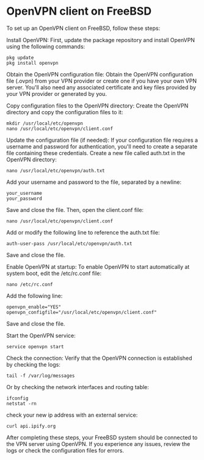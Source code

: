 # OpenVPN client on FreeBSD

To set up an OpenVPN client on FreeBSD, follow these steps:

Install OpenVPN:
First, update the package repository and install OpenVPN using the following commands:

```
pkg update
pkg install openvpn
```
Obtain the OpenVPN configuration file:
Obtain the OpenVPN configuration file (.ovpn) from your VPN provider or create one if you have your own VPN server. You'll also need any associated certificate and key files provided by your VPN provider or generated by you.

Copy configuration files to the OpenVPN directory:
Create the OpenVPN directory and copy the configuration files to it:

```
mkdir /usr/local/etc/openvpn
nano /usr/local/etc/openvpn/client.conf
```

Update the configuration file (if needed):
If your configuration file requires a username and password for authentication, you'll need to create a separate file containing these credentials. Create a new file called auth.txt in the OpenVPN directory:

```
nano /usr/local/etc/openvpn/auth.txt
```
Add your username and password to the file, separated by a newline:

```
your_username
your_password
```
Save and close the file. Then, open the client.conf file:

```
nano /usr/local/etc/openvpn/client.conf
```
Add or modify the following line to reference the auth.txt file:

```
auth-user-pass /usr/local/etc/openvpn/auth.txt
```
Save and close the file.

Enable OpenVPN at startup:
To enable OpenVPN to start automatically at system boot, edit the /etc/rc.conf file:
```
nano /etc/rc.conf
```
Add the following line:

```
openvpn_enable="YES"
openvpn_configfile="/usr/local/etc/openvpn/client.conf"
```
Save and close the file.

Start the OpenVPN service:

```
service openvpn start
```
Check the connection:
Verify that the OpenVPN connection is established by checking the logs:

```
tail -f /var/log/messages
```
Or by checking the network interfaces and routing table:

```
ifconfig
netstat -rn
```

check your new ip address with an external service:
```
curl api.ipify.org
```

After completing these steps, your FreeBSD system should be connected to the VPN server using OpenVPN. If you experience any issues, review the logs or check the configuration files for errors.
